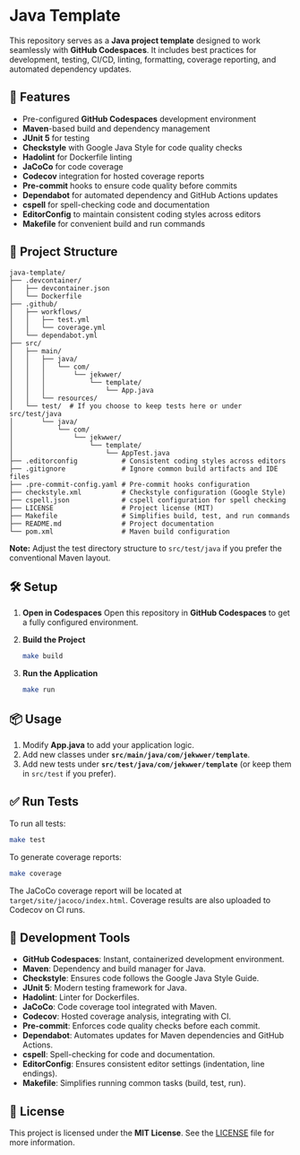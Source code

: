 # Java Template

This repository serves as a **Java project template** designed to work seamlessly with **GitHub Codespaces**.
It includes best practices for development, testing, CI/CD, linting, formatting, coverage reporting, and automated dependency updates.

## 🚀 **Features**

- Pre-configured **GitHub Codespaces** development environment
- **Maven**-based build and dependency management
- **JUnit 5** for testing
- **Checkstyle** with Google Java Style for code quality checks
- **Hadolint** for Dockerfile linting
- **JaCoCo** for code coverage
- **Codecov** integration for hosted coverage reports
- **Pre-commit** hooks to ensure code quality before commits
- **Dependabot** for automated dependency and GitHub Actions updates
- **cspell** for spell-checking code and documentation
- **EditorConfig** to maintain consistent coding styles across editors
- **Makefile** for convenient build and run commands

## 📂 **Project Structure**

```
java-template/
├── .devcontainer/
│   ├── devcontainer.json
│   └── Dockerfile
├── .github/
│   ├── workflows/
│   │   ├── test.yml
│   │   └── coverage.yml
│   └── dependabot.yml
├── src/
│   ├── main/
│   │   ├── java/
│   │   │   └── com/
│   │   │       └── jekwwer/
│   │   │           └── template/
│   │   │               └── App.java
│   │   └── resources/
│   └── test/  # If you choose to keep tests here or under src/test/java
│       └── java/
│           └── com/
│               └── jekwwer/
│                   └── template/
│                       └── AppTest.java
├── .editorconfig           # Consistent coding styles across editors
├── .gitignore              # Ignore common build artifacts and IDE files
├── .pre-commit-config.yaml # Pre-commit hooks configuration
├── checkstyle.xml          # Checkstyle configuration (Google Style)
├── cspell.json             # cspell configuration for spell checking
├── LICENSE                 # Project license (MIT)
├── Makefile                # Simplifies build, test, and run commands
├── README.md               # Project documentation
└── pom.xml                 # Maven build configuration
```

**Note:** Adjust the test directory structure to `src/test/java` if you prefer the conventional Maven layout.

## 🛠️ **Setup**

1. **Open in Codespaces**
   Open this repository in **GitHub Codespaces** to get a fully configured environment.

2. **Build the Project**

   ```bash
   make build
   ```

3. **Run the Application**
   ```bash
   make run
   ```

## 📦 **Usage**

1. Modify **App.java** to add your application logic.
2. Add new classes under **`src/main/java/com/jekwwer/template`**.
3. Add new tests under **`src/test/java/com/jekwwer/template`** (or keep them in `src/test` if you prefer).

## ✅ **Run Tests**

To run all tests:

```bash
make test
```

To generate coverage reports:

```bash
make coverage
```

The JaCoCo coverage report will be located at `target/site/jacoco/index.html`. Coverage results are also uploaded to Codecov on CI runs.

## 🔧 **Development Tools**

- **GitHub Codespaces**: Instant, containerized development environment.
- **Maven**: Dependency and build manager for Java.
- **Checkstyle**: Ensures code follows the Google Java Style Guide.
- **JUnit 5**: Modern testing framework for Java.
- **Hadolint**: Linter for Dockerfiles.
- **JaCoCo**: Code coverage tool integrated with Maven.
- **Codecov**: Hosted coverage analysis, integrating with CI.
- **Pre-commit**: Enforces code quality checks before each commit.
- **Dependabot**: Automates updates for Maven dependencies and GitHub Actions.
- **cspell**: Spell-checking for code and documentation.
- **EditorConfig**: Ensures consistent editor settings (indentation, line endings).
- **Makefile**: Simplifies running common tasks (build, test, run).

## 📜 **License**

This project is licensed under the **MIT License**. See the [LICENSE](LICENSE) file for more information.
